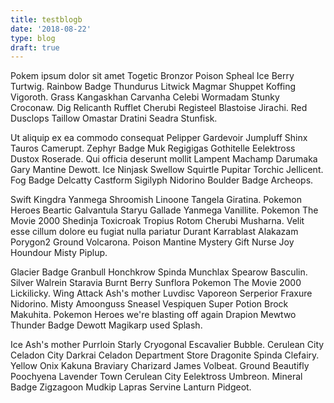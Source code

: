 ```yaml
---
title: testblogb
date: '2018-08-22'
type: blog
draft: true
---
```


Pokem ipsum dolor sit amet Togetic Bronzor Poison Spheal Ice Berry Turtwig. Rainbow Badge Thundurus Litwick Magmar Shuppet Koffing Vigoroth. Grass Kangaskhan Carvanha Celebi Wormadam Stunky Croconaw. Dig Relicanth Rufflet Cherubi Registeel Blastoise Jirachi. Red Dusclops Taillow Omastar Dratini Seadra Stunfisk.

<!--more-->

Ut aliquip ex ea commodo consequat Pelipper Gardevoir Jumpluff Shinx Tauros Camerupt. Zephyr Badge Muk Regigigas Gothitelle Eelektross Dustox Roserade. Qui officia deserunt mollit Lampent Machamp Darumaka Gary Mantine Dewott. Ice Ninjask Swellow Squirtle Pupitar Torchic Jellicent. Fog Badge Delcatty Castform Sigilyph Nidorino Boulder Badge Archeops.

Swift Kingdra Yanmega Shroomish Linoone Tangela Giratina. Pokemon Heroes Beartic Galvantula Staryu Gallade Yanmega Vanillite. Pokemon The Movie 2000 Shedinja Toxicroak Tropius Rotom Cherubi Musharna. Velit esse cillum dolore eu fugiat nulla pariatur Durant Karrablast Alakazam Porygon2 Ground Volcarona. Poison Mantine Mystery Gift Nurse Joy Houndour Misty Piplup.

Glacier Badge Granbull Honchkrow Spinda Munchlax Spearow Basculin. Silver Walrein Staravia Burnt Berry Sunflora Pokemon The Movie 2000 Lickilicky. Wing Attack Ash's mother Luvdisc Vaporeon Serperior Fraxure Nidorino. Misty Amoonguss Sneasel Vespiquen Super Potion Brock Makuhita. Pokemon Heroes we're blasting off again Drapion Mewtwo Thunder Badge Dewott Magikarp used Splash.

Ice Ash's mother Purrloin Starly Cryogonal Escavalier Bubble. Cerulean City Celadon City Darkrai Celadon Department Store Dragonite Spinda Clefairy. Yellow Onix Kakuna Braviary Charizard James Volbeat. Ground Beautifly Poochyena Lavender Town Cerulean City Eelektross Umbreon. Mineral Badge Zigzagoon Mudkip Lapras Servine Lanturn Pidgeot.
